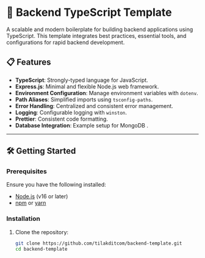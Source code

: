 # 🚀 Backend TypeScript Template

A scalable and modern boilerplate for building backend applications using TypeScript. This template integrates best practices, essential tools, and configurations for rapid backend development.

## 📋 Features

- **TypeScript**: Strongly-typed language for JavaScript.
- **Express.js**: Minimal and flexible Node.js web framework.
- **Environment Configuration**: Manage environment variables with `dotenv`.
- **Path Aliases**: Simplified imports using `tsconfig-paths`.
- **Error Handling**: Centralized and consistent error management.
- **Logging**: Configurable logging with `winston`.
- **Prettier**: Consistent code formatting.
- **Database Integration**: Example setup for MongoDB .

---

## 🛠️ Getting Started

### Prerequisites

Ensure you have the following installed:
- [Node.js](https://nodejs.org/) (v16 or later)
- [npm](https://www.npmjs.com/) or [yarn](https://yarnpkg.com/)

### Installation

1. Clone the repository:
   ```bash
   git clone https://github.com/tilakditcom/backend-template.git
   cd backend-template
